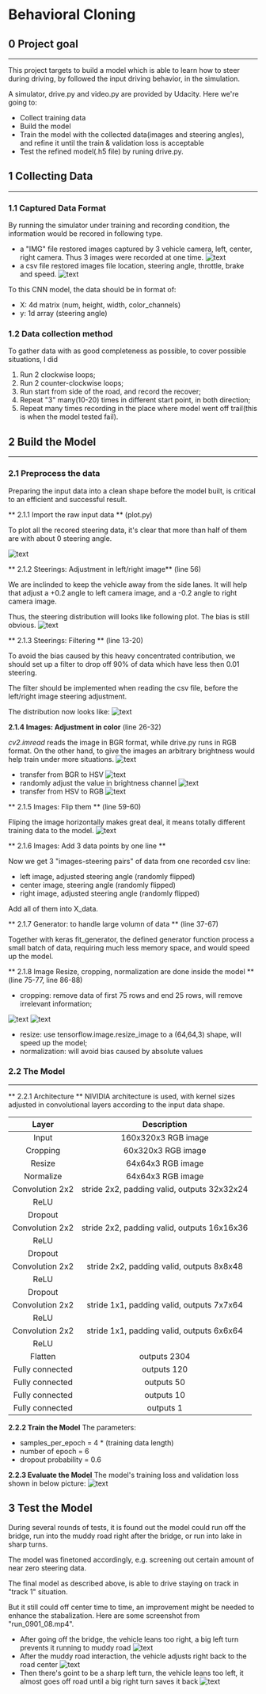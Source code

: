 
# **Behavioral Cloning** 

## 0 Project goal

--- 
This project targets to build a model which is able to learn how to steer during driving, by followed the input driving behavior, in the simulation.

A simulator, drive.py and video.py are provided by Udacity. Here we're going to:
- Collect training data 
- Build the model
- Train the model with the collected data(images and steering angles), and refine it until the train & validation loss is acceptable
- Test the refined model(.h5 file) by runing drive.py. 

## 1 Collecting Data
---
[//]: # (Image References)

[image1]: ./Results/Image_example.png 
[image2]: ./Results/driving-log-output.png



### 1.1 Captured Data Format
By running the simulator under training and recording condition, the information would be recored in following type. 
- a "IMG" file restored images captured by 3 vehicle camera, left, center, right camera. Thus 3 images were recorded at one time.
![text][image1]
- a csv file restored images file location, steering angle, throttle, brake and speed. 
![text][image2]

To this CNN model, the data should be in format of:
- X: 4d matrix (num, height, width, color_channels)
- y: 1d array (steering angle)

### 1.2 Data collection method
To gather data with as good completeness as possible, to cover possible situations, I did 
1. Run 2 clockwise loops;   
2. Run 2 counter-clockwise loops;
3. Run start from side of the road, and record the recover;
4. Repeat "3" many(10-20) times in different start point, in both direction;
5. Repeat many times recording in the place where model went off trail(this is when the model tested fail).

## 2 Build the Model
---
[//]: # (Image References)

[image3]: ./Results/SteerDistribution_Origin.png 
[image4]: ./Results/SteerDistribution_LeftRightAdjust.png
[image5]: ./Results/SteerDistribution_LeftRightAdjust_Dicentralize.png 
[image6]: ./Results/bgr.png 
[image7]: ./Results/hsv.png
[image8]: ./Results/hsv_random.png 
[image9]: ./Results/rgb_random.png 
[image10]: ./Results/rgb_flip.png
[image11]: ./Results/image_BeforeCrop.jpg 
[image12]: ./Results/image_AfterCrop.jpg



### 2.1 Preprocess the data
Preparing the input data into a clean shape before the model built, is critical to an efficient and successful result.  

** 2.1.1 Import the raw input data ** (plot.py)

To plot all the recored steering data, it's clear that more than half of them are with about 0 steering angle.

![text][image3]

** 2.1.2 Steerings: Adjustment in left/right image** (line 56)

We are inclinded to keep the vehicle away from the side lanes. It will help that adjust a +0.2 angle to left camera image, and a -0.2 angle to right camera image.

Thus, the steering distribution will looks like following plot. The bias is still obvious.
![text][image4]

** 2.1.3 Steerings: Filtering ** (line 13-20) 

To avoid the bias caused by this heavy concentrated contribution, we should set up a filter to drop off 90% of data which have less then 0.01 steering. 

The filter should be implemented when reading the csv file, before the left/right image steering adjustment.

The distribution now looks like:
![text][image5]

**2.1.4 Images: Adjustment in color** (line 26-32)

 <i>cv2.imread</i> reads the image in BGR format, while drive.py runs in RGB format. On the other hand, to give the images an arbitrary brightness would help train under more situations.
 ![text][image6]
- transfer from BGR to HSV
![text][image7]
- randomly adjust the value in brightness channel
![text][image8]
- transfer from HSV to RGB
![text][image9]


** 2.1.5 Images: Flip them ** (line 59-60)

Fliping the image horizontally makes great deal, it means totally different training data to the model.
![text][image10]

** 2.1.6 Images: Add 3 data points by one line **

Now we get 3 "images-steering pairs" of data from one recorded csv line:
- left image, adjusted steering angle (randomly flipped)
- center image, steering angle (randomly flipped)
- right image, adjusted steering angle (randomly flipped)

Add all of them into X_data.

** 2.1.7 Generator: to handle large volumn of data ** (line 37-67)

Together with keras fit_generator, the defined generator function process a small batch of data, requiring much less memory space, and would speed up the model. 

** 2.1.8 Image Resize, cropping, normalization are done inside the model ** (line 75-77, line 86-88)
- cropping: remove data of first 75 rows and end 25 rows, will remove irrelevant information;

![text][image11]
![text][image12]
- resize: use tensorflow.image.resize_image to a (64,64,3) shape, will speed up the model;
- normalization: will avoid bias caused by absolute values

### 2.2  The Model
--- 
[//]: # (Image References)

[image13]: ./Results/Train_Val_Loss.png 


** 2.2.1 Architecture **
NIVIDIA architecture is used, with kernel sizes adjusted in convolutional layers according to the input data shape.

| Layer         		|     Description	        					| 
|:---------------------:|:---------------------------------------------:| 
| Input         		| 160x320x3 RGB image  							|
| Cropping        		| 60x320x3 RGB image  							|
| Resize         		| 64x64x3 RGB image  							|
| Normalize        		| 64x64x3 RGB image  							|
| Convolution 2x2     	| stride 2x2, padding valid, outputs 32x32x24 	|
| ReLU					|												|
| Dropout           	|                                            	|
| Convolution 2x2     	| stride 2x2, padding valid, outputs 16x16x36 	|
| ReLU					|												|
| Dropout           	|                                            	|
| Convolution 2x2	    | stride 2x2, padding valid, outputs 8x8x48     |
| ReLU					|												|
| Dropout           	|                                            	|
| Convolution 2x2	    | stride 1x1, padding valid, outputs 7x7x64     |
| ReLU					|												|
| Convolution 2x2	    | stride 1x1, padding valid, outputs 6x6x64     |
| ReLU					|												|
| Flatten               | outputs 2304                                  |
| Fully connected       | outputs 120        			                |
| Fully connected       | outputs 50        			                |
| Fully connected       | outputs 10        			                |
| Fully connected       | outputs 1        			                    |

**2.2.2 Train the Model**
The parameters:
- samples_per_epoch = 4 * (training data length)
- number of epoch = 6
- dropout probability = 0.6

**2.2.3 Evaluate the Model**
The model's training loss and validation loss shown in below picture:
![text][image13]

## 3 Test the Model

[//]: # (Image References)

[image14]: ./Results/too_right.png
[image15]: ./Results/in_middle.png
[image16]: ./Results/too_left.png
During several rounds of tests, it is found out the model could run off the bridge, run into the muddy road right after the bridge, or run into lake in sharp turns.

The model was finetoned accordingly, e.g. screening out certain amount of near zero steering data.

The final model as described above, is able to drive staying on track in "track 1" situation. 

But it still could off center time to time, an improvement might be needed to enhance the stabalization. Here are some screenshot from "run_0901_08.mp4".
- After going off the bridge, the vehicle leans too right, a big left turn prevents it running to muddy road
![text][image14]
- After the muddy road interaction, the vehicle adjusts right back to the road center
![text][image15]
- Then there's goint to be a sharp left turn, the vehicle leans too left, it almost goes off road until a big right turn saves it back
![text][image16]


